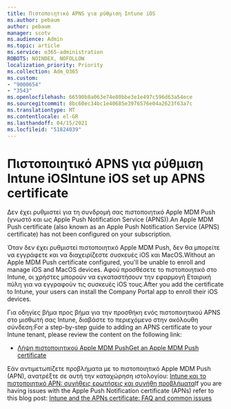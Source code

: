 ```yaml
---
title: Πιστοποιητικό APNS για ρύθμιση Intune iOS
ms.author: pebaum
author: pebaum
manager: scotv
ms.audience: Admin
ms.topic: article
ms.service: o365-administration
ROBOTS: NOINDEX, NOFOLLOW
localization_priority: Priority
ms.collection: Adm_O365
ms.custom:
- "9000654"
- "3543"
ms.openlocfilehash: 66590b8a063e74e80bbe3e1e497c596d63a54ece
ms.sourcegitcommit: 8bc60ec34bc1e40685e3976576e04a2623f63a7c
ms.translationtype: MT
ms.contentlocale: el-GR
ms.lasthandoff: 04/15/2021
ms.locfileid: "51824039"
---
```

# <a name="intune-ios-set-up-apns-certificate"></a><span data-ttu-id="5bb1a-102">Πιστοποιητικό APNS για ρύθμιση Intune iOS</span><span class="sxs-lookup"><span data-stu-id="5bb1a-102">Intune iOS set up APNS certificate</span></span>

<span data-ttu-id="5bb1a-103">Δεν έχει ρυθμιστεί για τη συνδρομή σας πιστοποιητικό Apple MDM Push (γνωστό και ως Apple Push Notification Service (APNS)).</span><span class="sxs-lookup"><span data-stu-id="5bb1a-103">An Apple MDM Push certificate (also known as an Apple Push Notification Service (APNS) certificate) has not been configured on your subscription.</span></span>

<span data-ttu-id="5bb1a-104">Όταν δεν έχει ρυθμιστεί πιστοποιητικό Apple MDM Push, δεν θα μπορείτε να εγγράφετε και να διαχειρίζεστε συσκευές iOS και MacOS.</span><span class="sxs-lookup"><span data-stu-id="5bb1a-104">Without an Apple MDM Push certificate configured, you'll be unable to enroll and manage iOS and MacOS devices.</span></span> <span data-ttu-id="5bb1a-105">Αφού προσθέσετε το πιστοποιητικό στο Intune, οι χρήστες μπορούν να εγκαταστήσουν την εφαρμογή Εταιρική πύλη για να εγγραφούν τις συσκευές iOS τους.</span><span class="sxs-lookup"><span data-stu-id="5bb1a-105">After you add the certificate to Intune, your users can install the Company Portal app to enroll their iOS devices.</span></span>

<span data-ttu-id="5bb1a-106">Για οδηγίες βήμα προς βήμα για την προσθήκη ενός πιστοποιητικού APNS στο μισθωτή σας Intune, διαβάστε το περιεχόμενο στην ακόλουθη σύνδεση:</span><span class="sxs-lookup"><span data-stu-id="5bb1a-106">For a step-by-step guide to adding an APNS certificate to your Intune tenant, please review the content on the following link:</span></span>

- [<span data-ttu-id="5bb1a-107">Λήψη πιστοποιητικού Apple MDM Push</span><span class="sxs-lookup"><span data-stu-id="5bb1a-107">Get an Apple MDM Push certificate</span></span>](https://docs.microsoft.com/mem/intune/enrollment/apple-mdm-push-certificate-get)

<span data-ttu-id="5bb1a-108">Εάν αντιμετωπίζετε προβλήματα με το πιστοποιητικό Apple MDM Push (APN), ανατρέξτε σε αυτή την καταχώρηση ιστολογίου: [Intune και το πιστοποιητικό APN: συνήθεις ερωτήσεις και συνήθη προβλήματα](https://techcommunity.microsoft.com/t5/Intune-Customer-Success/Intune-and-the-APNs-certificate-FAQ-and-common-issues/ba-p/280121)</span><span class="sxs-lookup"><span data-stu-id="5bb1a-108">If you are having issues with the Apple Push Notification certificate (APNs) refer to this blog post: [Intune and the APNs certificate: FAQ and common issues](https://techcommunity.microsoft.com/t5/Intune-Customer-Success/Intune-and-the-APNs-certificate-FAQ-and-common-issues/ba-p/280121)</span></span>

